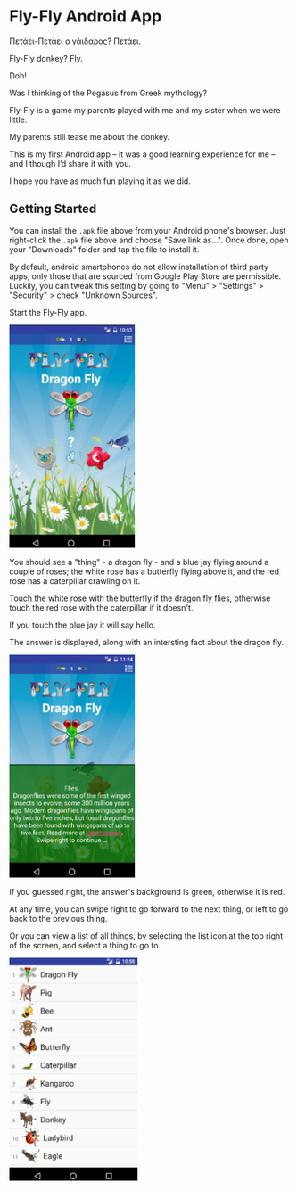 ﻿
Fly-Fly Android App
===================================

Πετάει-Πετάει ο γάιδαρος?  Πετάει.

Fly-Fly donkey?  Fly.

Doh!

Was I thinking of the Pegasus from Greek mythology?

Fly-Fly is a game my parents played with me and my sister when we were little.

My parents still tease me about the donkey.

This is my first Android app – it was a good learning experience for me – and I though I’d share it with you.

I hope you have as much fun playing it as we did.

Getting Started
---------------

You can install the `.apk` file above from your Android phone's browser.  Just right-click the `.apk` file above and choose "Save link as...". Once done, open your "Downloads" folder and tap the file to install it.

By default, android smartphones do not allow installation of third party apps, only those that are sourced from Google Play Store are permissible.  Luckily, you can tweak this setting by going to "Menu" > "Settings" > "Security" > check "Unknown Sources".

Start the Fly-Fly app.

<img src="screenshots/1-question.png" height="400" alt="Screenshot"/>

You should see a "thing" - a dragon fly - and a blue jay flying around a couple of roses; the white rose has a butterfly flying above it, and the red rose has a caterpillar crawling on it.

Touch the white rose with the butterfly if the dragon fly flies, otherwise touch the red rose with the caterpillar if it doesn't.

If you touch the blue jay it will say hello.

The answer is displayed, along with an intersting fact about the dragon fly.

<img src="screenshots/2-answer.png" height="400" alt="Screenshot"/>

If you guessed right, the answer's background is green, otherwise it is red.

At any time, you can swipe right to go forward to the next thing, or left to go back to the previous thing.

Or you can view a list of all things, by selecting the list icon at the top right of the screen, and select a thing to go to.

<img src="screenshots/3-list.png" height="400" alt="Screenshot"/>
